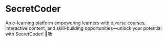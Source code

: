 # SecretCoder
An e-learning platform empowering learners with diverse courses, interactive content, and skill-building opportunities—unlock your potential with SecretCoder! 🚀📚
